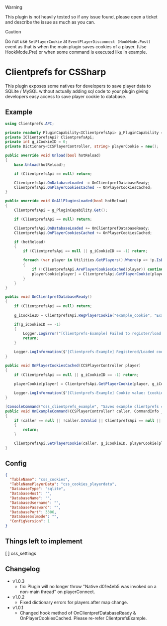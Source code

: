 > [!WARNING]
> This plugin is not heavily tested so if any issue found, please open a ticket and describe the issue as much as you can.

> [!CAUTION]
> Do not use `SetPlayerCookie` at `EventPlayerDisconnect (HookMode.Post)` event as that is when the main plugin saves cookies of a player. (Use HookMode.Pre) or when some command is executed like in example.

# Clientprefs for CSSharp
This plugin exposes some natives for developers to save player data to SQLite / MySQL without actually adding sql code to your plugin giving developers easy access to save player cookie to database.

## Example
```c#
using Clientprefs.API;

private readonly PluginCapability<IClientprefsApi> g_PluginCapability = new("Clientprefs");
private IClientprefsApi? ClientprefsApi;
private int g_iCookieID = 0;
private Dictionary<CCSPlayerController, string> playerCookie = new();

public override void Unload(bool hotReload)
{
    base.Unload(hotReload);

    if (ClientprefsApi == null) return;

    ClientprefsApi.OnDatabaseLoaded -= OnClientprefDatabaseReady;
    ClientprefsApi.OnPlayerCookiesCached -= OnPlayerCookiesCached;
}

public override void OnAllPluginsLoaded(bool hotReload)
{
    ClientprefsApi = g_PluginCapability.Get();

    if (ClientprefsApi == null) return;

    ClientprefsApi.OnDatabaseLoaded += OnClientprefDatabaseReady;
    ClientprefsApi.OnPlayerCookiesCached += OnPlayerCookiesCached;

    if (hotReload)
    {
        if (ClientprefsApi == null || g_iCookieID == -1) return;

        foreach (var player in Utilities.GetPlayers().Where(p => !p.IsBot))
        {
            if (!ClientprefsApi.ArePlayerCookiesCached(player)) continue;
            playerCookie[player] = ClientprefsApi.GetPlayerCookie(player, g_iCookieID);
        }
    }
}

public void OnClientprefDatabaseReady()
{
    if (ClientprefsApi == null) return;
    
    g_iCookieID = ClientprefsApi.RegPlayerCookie("example_cookie", "Example cookie description", CookieAccess.CookieAccess_Public);

    if(g_iCookieID == -1)
    {
        Logger.LogError("[Clientprefs-Example] Failed to register/load cookie 1");
        return;
    }

    Logger.LogInformation($"[Clientprefs-Example] Registered/Loaded cookie with ID: {g_iCookieID}"); // ID: 1
}

public void OnPlayerCookiesCached(CCSPlayerController player)
{
    if (ClientprefsApi == null || g_iCookieID == -1) return;
    
    playerCookie[player] = ClientprefsApi.GetPlayerCookie(player, g_iCookieID);

    Logger.LogInformation($"[Clientprefs-Example] Cookie value: {cookieValue}");
}

[ConsoleCommand("css_clientprefs_example", "Saves example clientprefs cookie value")]
public void OnExampleCommand(CCSPlayerController? caller, CommandInfo _)
{
    if (caller == null || !caller.IsValid || ClientprefsApi == null || g_iCookieID == -1)
    {
        return;
    }

    ClientprefsApi.SetPlayerCookie(caller, g_iCookieID, playerCookie[player]);
}
```

## Config
```json
{
  "TableName": "css_cookies",
  "TableNamePlayerData": "css_cookies_playerdata",
  "DatabaseType": "sqlite",
  "DatabaseHost": "",
  "DatabaseName": "",
  "DatabaseUsername": "",
  "DatabasePassword": "",
  "DatabasePort": 3306,
  "DatabaseSslmode": "",
  "ConfigVersion": 1
}
```

## Things left to implement
[ ] css_settings

## Changelog
- v1.0.3
    - fix: Plugin will no longer throw "Native d01e4eb5 was invoked on a non-main thread" on playerConnect.
- v1.0.2
    - Fixed dictionary errors for players after map change.
- v1.0.1
    - Changed hook method of OnClientprefDatabaseReady & OnPlayerCookiesCached. Please re-refer ClientprefsExample.
